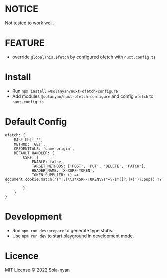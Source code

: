 # NOTICE

Not tested to work well.

# FEATURE

- override `globalThis.$fetch` by configured ofetch with `nuxt.config.ts`

# Install

- Run `npm install @solanyan/nuxt-ofetch-configure`
- Add modules `@solanyan/nuxt-ofetch-configure` and config `ofetch` to `nuxt.config.ts`

# Default Config
    ofetch: {
        BASE_URL: '',
        METHOD: 'GET',
        CREDENTIALS: 'same-origin',
        DEFAULT_HANDLER: {
            CSRF: {
                ENABLE: false,
                TARGET_METHODS: ['POST', 'PUT', 'DELETE', 'PATCH'],
                HEADER_NAME: 'X-XSRF-TOKEN',
                TOKEN_SUPPLIER: () => document.cookie.match('(^|;)\\s*XSRF-TOKEN\\s*=\\s*([^;]+)')?.pop() ?? ''
            }
        }
    }

# Development

- Run `npm run dev:prepare` to generate type stubs.
- Use `npm run dev` to start [playground](./playground) in development mode.

# Licence

MIT License © 2022 Sola-nyan

